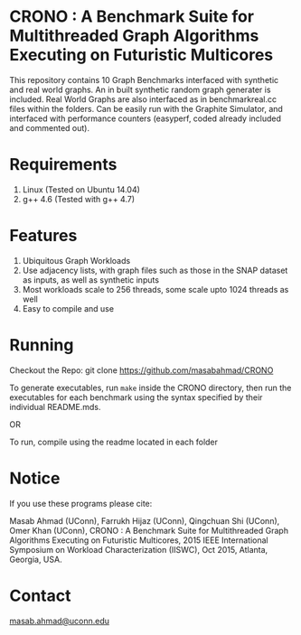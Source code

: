 
CRONO : A Benchmark Suite for Multithreaded Graph Algorithms Executing on Futuristic Multicores
====================================================================

This repository contains 10 Graph Benchmarks interfaced with synthetic and real world graphs.
An in built synthetic random graph generater is included.
Real World Graphs are also interfaced as in benchmarkreal.cc files within the folders.
Can be easily run with the Graphite Simulator, and interfaced with performance counters (easyperf, coded already included and commented out).

Requirements
============

1. Linux (Tested on Ubuntu 14.04)
2. g++ 4.6 (Tested with g++ 4.7)


Features
=======
1. Ubiquitous Graph Workloads
2. Use adjacency lists, with graph files such as those in the SNAP dataset as inputs, as well as synthetic inputs
3. Most workloads scale to 256 threads, some scale upto 1024 threads as well
4. Easy to compile and use

Running
=======

Checkout the Repo:
git clone https://github.com/masabahmad/CRONO

To generate executables, run ```make``` inside the CRONO directory, then run the executables for each benchmark using the syntax specified by their individual README.mds.

OR

To run, compile using the readme located in each folder

Notice
======

If you use these programs please cite:

Masab Ahmad (UConn), Farrukh Hijaz (UConn), Qingchuan Shi (UConn), Omer Khan (UConn), CRONO : A Benchmark Suite for Multithreaded Graph Algorithms Executing on Futuristic Multicores, 2015 IEEE International Symposium on Workload Characterization (IISWC), Oct 2015, Atlanta, Georgia, USA.

Contact
=======

masab.ahmad@uconn.edu

